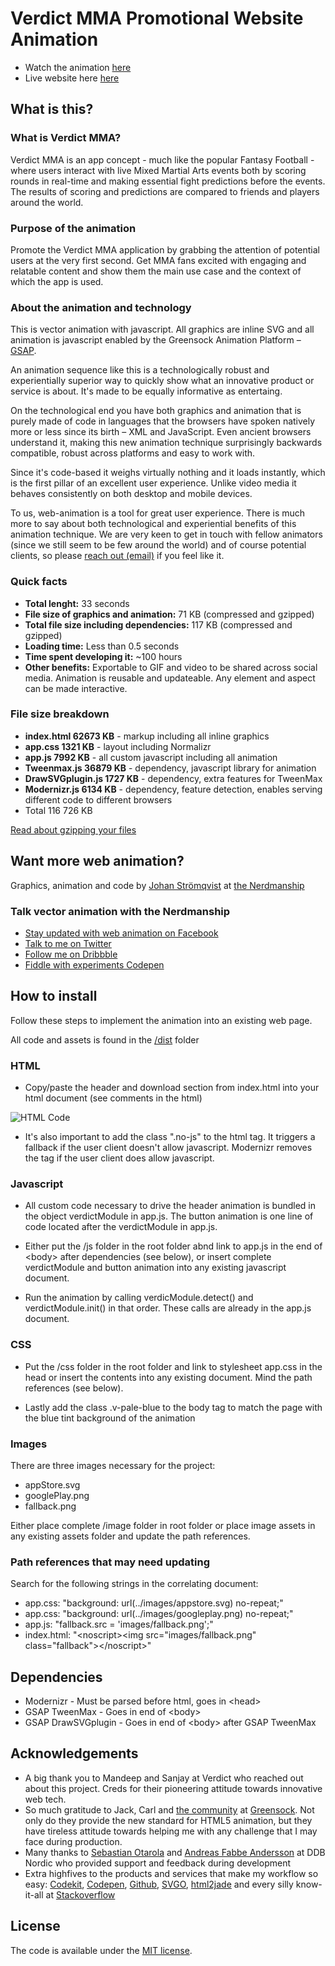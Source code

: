 # Verdict MMA Promotional Website Animation

* Watch the animation [here](https://nerdmanship.github.io/_verdict-module/dist/)
* Live website here [here](https://verdictmma.com/)

## What is this?

### What is Verdict MMA?
Verdict MMA is an app concept - much like the popular Fantasy Football - where users interact with live Mixed Martial Arts events both by scoring rounds in real-time and making essential fight predictions before the events. The results of scoring and predictions are compared to friends and players around the world.

### Purpose of the animation
Promote the Verdict MMA application by grabbing the attention of potential users at the very first second. Get MMA fans excited with engaging and relatable content and show them the main use case and the context of which the app is used.

### About the animation and technology
This is vector animation with javascript. All graphics are inline SVG and all animation is javascript enabled by the Greensock Animation Platform – [GSAP](https://www.greensock.com).

An animation sequence like this is a technologically robust and experientially superior way to quickly show what an innovative product or service is about. It's made to be equally informative as entertaing.

On the technological end you have both graphics and animation that is purely made of code in languages that the browsers have spoken natively more or less since its birth – XML and JavaScript. Even ancient browsers understand it, making this new animation technique surprisingly backwards compatible, robust across platforms and easy to work with.

Since it's code-based it weighs virtually nothing and it loads instantly, which is the first pillar of an excellent user experience. Unlike video media it behaves consistently on both desktop and mobile devices.

To us, web-animation is a tool for great user experience. There is much more to say about both technological and experiential benefits of this animation technique. We are very keen to get in touch with fellow animators (since we still seem to be few around the world) and of course potential clients, so please [reach out (email)](mailto:johan@nerdmanship.com) if you feel like it.

### Quick facts
* **Total lenght:** 33 seconds
* **File size of graphics and animation:** 71 KB (compressed and gzipped)
* **Total file size including dependencies:** 117 KB (compressed and gzipped)
* **Loading time:** Less than 0.5 seconds
* **Time spent developing it:** ~100 hours
* **Other benefits:** Exportable to GIF and video to be shared across social media. Animation is reusable and updateable. Any element and aspect can be made interactive.

### File size breakdown
* **index.html 62673 KB**  - markup including all inline graphics
* **app.css 1321 KB**  - layout including Normalizr
* **app.js 7992 KB**  - all custom javascript including all animation
* **Tweenmax.js 36879 KB**  - dependency, javascript library for animation
* **DrawSVGplugin.js 1727 KB**  - dependency, extra features for TweenMax
* **Modernizr.js 6134 KB**  - dependency, feature detection, enables serving different code to different browsers
* Total 116 726 KB

[Read about gzipping your files](https://seesparkbox.com/foundry/gzip_is_really_good_at_like_compressing_repetitive_text_and_stuff)

## Want more web animation?

Graphics, animation and code by [Johan Strömqvist](https://www.linkedin.com/in/johanstromqvist) at [the Nerdmanship](https://nerdmanship.com/)

### Talk vector animation with the Nerdmanship

* [Stay updated with web animation on Facebook](http://www.facebook.com/nerdmanship)
* [Talk to me on Twitter](http://www.twitter.com/stromqvist)
* [Follow me on Dribbble](http://www.dribbble.com/nerdmanship)
* [Fiddle with experiments Codepen](http://www.codepen.io/nerdmanship)

## How to install
Follow these steps to implement the animation into an existing web page.

All code and assets is found in the [/dist](https://github.com/nerdmanship/_verdict-module/tree/master/dist) folder

### HTML
* Copy/paste the header and download section from index.html into your html document (see comments in the html)

![HTML Code](https://dl.dropboxusercontent.com/s/h2ixi2kefqr51wy/Screenshot%202017-01-18%2011.47.40.png)

* It's also important to add the class ".no-js" to the html tag. It triggers a fallback if the user client doesn't allow javascript. Modernizr removes the tag if the user client does allow javascript.

### Javascript
* All custom code necessary to drive the header animation is bundled in the object verdictModule in app.js. The button animation is one line of code located after the verdictModule in app.js.

* Either put the /js folder in the root folder abnd link to app.js in the end of \<body\> after dependencies (see below), or insert complete verdictModule and button animation into any existing javascript document.

* Run the animation by calling verdicModule.detect() and verdictModule.init() in that order. These calls are already in the app.js document.

### CSS
* Put the /css folder in the root folder and link to stylesheet app.css in the head or insert the contents into any existing document. Mind the path references (see below).

* Lastly add the class .v-pale-blue to the body tag to match the page with the blue tint background of the animation

### Images
There are three images necessary for the project:
* appStore.svg
* googlePlay.png
* fallback.png

Either place complete /image folder in root folder or place image assets in any existing assets folder and update the path references.

### Path references that may need updating
Search for the following strings in the correlating document:
* app.css: "background: url(../images/appstore.svg) no-repeat;"
* app.css: "background: url(../images/googleplay.png) no-repeat;"
* app.js: "fallback.src = 'images/fallback.png';"
* index.html: "\<noscript\>\<img src="images/fallback.png" class="fallback"\>\</noscript\>"

## Dependencies

* Modernizr - Must be parsed before html, goes in \<head\>
* GSAP TweenMax - Goes in end of \<body\>
* GSAP DrawSVGplugin - Goes in end of \<body\> after GSAP TweenMax


## Acknowledgements

* A big thank you to Mandeep and Sanjay at Verdict who reached out about this project. Creds for their pioneering attitude towards innovative web tech.
* So much gratitude to Jack, Carl and [the community](https://greensock.com/forums/forum/11-gsap/) at [Greensock](https://www.greensock.com). Not only do they provide the new standard for HTML5 animation, but they have tireless attitude towards helping me with any challenge that I may face during production.
* Many thanks to [Sebastian Otarola](https://www.linkedin.com/in/sebastianotarola) and [Andreas Fabbe Andersson](https://www.linkedin.com/in/andreasfabbe) at DDB Nordic who provided support and feedback during development
* Extra highfives to the products and services that make my workflow so easy: [Codekit](https://codekitapp.com/), [Codepen](http://codepen.io/), [Github](https://github.com/), [SVGO](https://jakearchibald.github.io/svgomg/), [html2jade](http://html2jade.org/) and every silly know-it-all at [Stackoverflow](http://stackoverflow.com/)

## License

The code is available under the [MIT license](LICENSE.txt).


